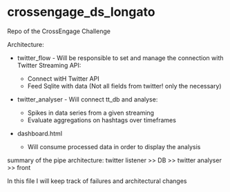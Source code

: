 # crossengage_ds_longato
Repo of the CrossEngage Challenge

Architecture:
  * twitter_flow - Will be responsible to set and manage the connection with Twitter Streaming API:
    - Connect witH Twitter API
    - Feed Sqlite with data (Not all fields from twitter! only the necessary)
  
  * twitter_analyser - Will connect tt_db and analyse:
    - Spikes in data series from a given streaming
    - Evaluate aggregations on hashtags over timeframes  

  * dashboard.html
    - Will consume processed data in order to display the analysis
     
summary of the pipe architecture:
twitter listener >> DB >> twitter analyser >> front

In this file I will keep track of failures and architectural changes
